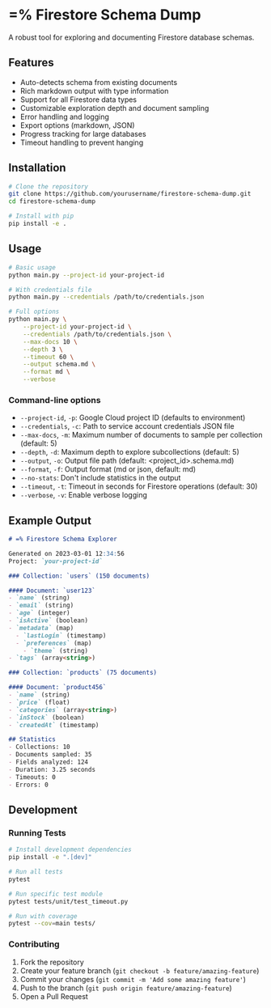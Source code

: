 # =% Firestore Schema Dump

A robust tool for exploring and documenting Firestore database schemas.

## Features

- Auto-detects schema from existing documents
- Rich markdown output with type information
- Support for all Firestore data types  
- Customizable exploration depth and document sampling
- Error handling and logging
- Export options (markdown, JSON)
- Progress tracking for large databases
- Timeout handling to prevent hanging

## Installation

```bash
# Clone the repository
git clone https://github.com/yourusername/firestore-schema-dump.git
cd firestore-schema-dump

# Install with pip
pip install -e .
```

## Usage

```bash
# Basic usage
python main.py --project-id your-project-id

# With credentials file
python main.py --credentials /path/to/credentials.json

# Full options
python main.py \
    --project-id your-project-id \
    --credentials /path/to/credentials.json \
    --max-docs 10 \
    --depth 3 \
    --timeout 60 \
    --output schema.md \
    --format md \
    --verbose
```

### Command-line options

- `--project-id`, `-p`: Google Cloud project ID (defaults to environment)
- `--credentials`, `-c`: Path to service account credentials JSON file
- `--max-docs`, `-m`: Maximum number of documents to sample per collection (default: 5)
- `--depth`, `-d`: Maximum depth to explore subcollections (default: 5)
- `--output`, `-o`: Output file path (default: <project_id>.schema.md)
- `--format`, `-f`: Output format (md or json, default: md)
- `--no-stats`: Don't include statistics in the output
- `--timeout`, `-t`: Timeout in seconds for Firestore operations (default: 30)
- `--verbose`, `-v`: Enable verbose logging

## Example Output

```markdown
# =% Firestore Schema Explorer

Generated on 2023-03-01 12:34:56
Project: `your-project-id`

### Collection: `users` (150 documents)

#### Document: `user123`
- `name` (string)
- `email` (string)
- `age` (integer)
- `isActive` (boolean)
- `metadata` (map)
  - `lastLogin` (timestamp)
  - `preferences` (map)
    - `theme` (string)
- `tags` (array<string>)

### Collection: `products` (75 documents)

#### Document: `product456`
- `name` (string)
- `price` (float)
- `categories` (array<string>)
- `inStock` (boolean)
- `createdAt` (timestamp)

## Statistics
- Collections: 10
- Documents sampled: 35
- Fields analyzed: 124
- Duration: 3.25 seconds
- Timeouts: 0
- Errors: 0
```

## Development

### Running Tests

```bash
# Install development dependencies
pip install -e ".[dev]"

# Run all tests
pytest

# Run specific test module
pytest tests/unit/test_timeout.py

# Run with coverage
pytest --cov=main tests/
```

### Contributing

1. Fork the repository
2. Create your feature branch (`git checkout -b feature/amazing-feature`)
3. Commit your changes (`git commit -m 'Add some amazing feature'`)
4. Push to the branch (`git push origin feature/amazing-feature`)
5. Open a Pull Request